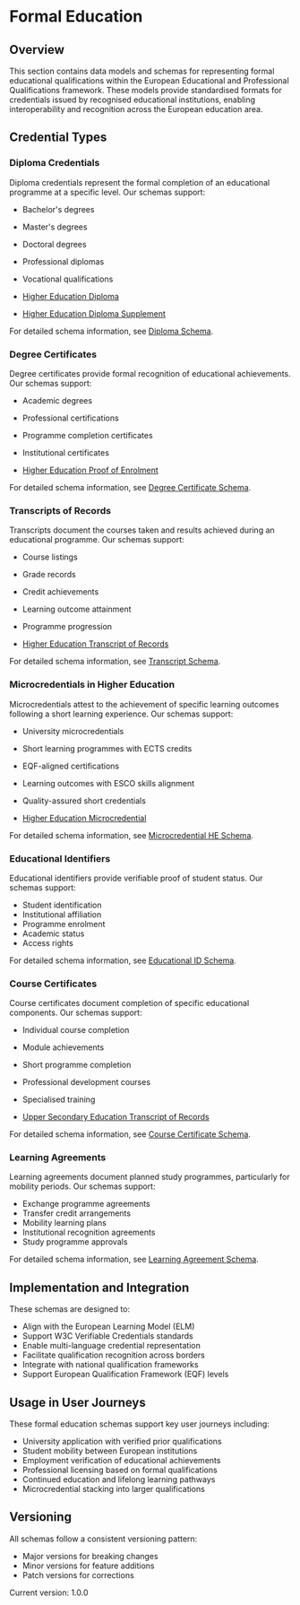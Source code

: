 # Formal Education

## Overview

This section contains data models and schemas for representing formal educational qualifications within the European Educational and Professional Qualifications framework. These models provide standardised formats for credentials issued by recognised educational institutions, enabling interoperability and recognition across the European education area.

## Credential Types

### Diploma Credentials

Diploma credentials represent the formal completion of an educational programme at a specific level. Our schemas support:

- Bachelor's degrees
- Master's degrees
- Doctoral degrees
- Professional diplomas
- Vocational qualifications
  
- [Higher Education Diploma](./highereducation-diploma.md)
- [Higher Education Diploma Supplement](./highereducation-diplomasupplement.md) 

For detailed schema information, see [Diploma Schema](./diploma-schema.md).

### Degree Certificates

Degree certificates provide formal recognition of educational achievements. Our schemas support:

- Academic degrees
- Professional certifications
- Programme completion certificates
- Institutional certificates

- [Higher Education Proof of Enrolment](./highereducation-proofofenrolment.md)

For detailed schema information, see [Degree Certificate Schema](./degree-certificate-schema.md).

### Transcripts of Records

Transcripts document the courses taken and results achieved during an educational programme. Our schemas support:

- Course listings
- Grade records
- Credit achievements
- Learning outcome attainment
- Programme progression

- [Higher Education Transcript of Records](./highereducation-transcriptofrecords.md)
  
For detailed schema information, see [Transcript Schema](./transcript-schema.md).

### Microcredentials in Higher Education

Microcredentials attest to the achievement of specific learning outcomes following a short learning experience. Our schemas support:

- University microcredentials
- Short learning programmes with ECTS credits
- EQF-aligned certifications
- Learning outcomes with ESCO skills alignment
- Quality-assured short credentials

- [Higher Education Microcredential ](./highereducation-microcredential.md)

For detailed schema information, see [Microcredential HE Schema](./microcredential-he.md).

### Educational Identifiers

Educational identifiers provide verifiable proof of student status. Our schemas support:

- Student identification
- Institutional affiliation
- Programme enrolment
- Academic status
- Access rights

For detailed schema information, see [Educational ID Schema](./educational-id-schema.md).

### Course Certificates

Course certificates document completion of specific educational components. Our schemas support:

- Individual course completion
- Module achievements
- Short programme completion
- Professional development courses
- Specialised training

- [Upper Secondary Education Transcript of Records](./uppersecondaryeducation-transcriptofrecords.md)

For detailed schema information, see [Course Certificate Schema](./course-certificate-schema.md).

### Learning Agreements

Learning agreements document planned study programmes, particularly for mobility periods. Our schemas support:

- Exchange programme agreements
- Transfer credit arrangements
- Mobility learning plans
- Institutional recognition agreements
- Study programme approvals

For detailed schema information, see [Learning Agreement Schema](./learning-agreement-schema.md).

## Implementation and Integration

These schemas are designed to:

- Align with the European Learning Model (ELM)
- Support W3C Verifiable Credentials standards
- Enable multi-language credential representation
- Facilitate qualification recognition across borders
- Integrate with national qualification frameworks
- Support European Qualification Framework (EQF) levels

## Usage in User Journeys

These formal education schemas support key user journeys including:

- University application with verified prior qualifications
- Student mobility between European institutions
- Employment verification of educational achievements
- Professional licensing based on formal qualifications
- Continued education and lifelong learning pathways
- Microcredential stacking into larger qualifications

## Versioning

All schemas follow a consistent versioning pattern:
- Major versions for breaking changes
- Minor versions for feature additions
- Patch versions for corrections

Current version: 1.0.0
